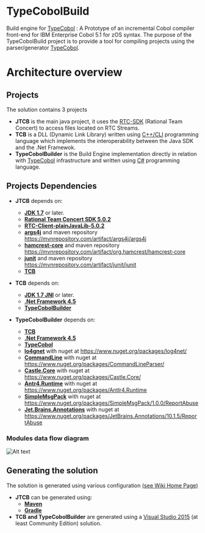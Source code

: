 # TypeCobolBuild

Build engine for [TypeCobol](https://github.com/TypeCobolTeam/TypeCobol) : A Prototype of an incremental Cobol compiler front-end for IBM Enterprise Cobol 5.1 for zOS syntax.
The purpose of the TypeCobolBuild project is to provide a tool for compiling projects using the parser/generator [TypeCobol](https://github.com/TypeCobolTeam/TypeCobol). 


# Architecture overview

## Projects

The solution contains 3 projects
- **JTCB** is the main java project, it uses the [RTC-SDK](https://jazz.net/downloads/rational-team-concert/releases/5.0.2) (Rational Team Concert) to access files located on RTC Streams.
- **TCB** is a DLL (Dynamic Link Library) written using [C++/CLI](https://en.wikipedia.org/wiki/C%2B%2B/CLI) programming language which implements the interoperability between the Java SDK and the .Net Framewok.
- **TypeCobolBuilder** is the Build Engine implementation directly in relation with [TypeCobol](https://github.com/TypeCobolTeam/TypeCobol) infrastructure and written using [C#](https://fr.wikipedia.org/wiki/C_sharp) programming language.

## Projects Dependencies
- **JTCB** depends on:
	- [**JDK 1.7**](http://www.oracle.com/technetwork/java/javase/overview/index.html) or later.
	- [**Rational Team Concert SDK 5.0.2**](https://jazz.net/downloads/rational-team-concert/releases/5.0.2?p=allDownloads)
	- [**RTC-Client-plainJavaLib-5.0.2**](https://jazz.net/downloads/rational-team-concert/releases/5.0.2?p=allDownloads)
	- [**args4j**](http://args4j.kohsuke.org/) and maven repository https://mvnrepository.com/artifact/args4j/args4j
	- [**hamcrest-core**](http://hamcrest.org/JavaHamcrest/) and maven repository https://mvnrepository.com/artifact/org.hamcrest/hamcrest-core
	- [**junit**](http://junit.org/junit4/) and maven repository https://mvnrepository.com/artifact/junit/junit
	- [**TCB**](https://github.com/TypeCobolTeam/TypeCobolBuild)

- **TCB** depends on:
	- [**JDK 1.7 JNI**](http://www.oracle.com/technetwork/java/javase/overview/index.html) or later.
	- [**.Net Framework 4.5**](https://msdn.microsoft.com/fr-fr/library/5a4x27ek%28v=vs.110%29.aspx)
	- [**TypeCobolBuilder**](https://github.com/TypeCobolTeam/TypeCobolBuild)

- **TypeCobolBuilder** depends on:
	- [**TCB**](https://github.com/TypeCobolTeam/TypeCobolBuild)
	- [**.Net Framework 4.5**](https://msdn.microsoft.com/fr-fr/library/5a4x27ek%28v=vs.110%29.aspx)
	- [**TypeCobol**](https://github.com/TypeCobolTeam/TypeCobol)
	- [**lo4gnet**](https://logging.apache.org/log4net/) with nuget at https://www.nuget.org/packages/log4net/
	- [**CommandLine**](https://github.com/gsscoder/commandline) with nuget at https://www.nuget.org/packages/CommandLineParser/
	- [**Castle.Core**](http://www.castleproject.org/) with nuget at https://www.nuget.org/packages/Castle.Core/
	- [**Antr4.Runtime**](https://github.com/sharwell/antlr4cs) with nuget at https://www.nuget.org/packages/Antlr4.Runtime
	- [**SimpleMsgPack**](https://github.com/ymofen/SimpleMsgPack.Net) with nuget at https://www.nuget.org/packages/SimpleMsgPack/1.0.0/ReportAbuse
	- [**Jet.Brains.Annotations**](https://www.jetbrains.com/help/resharper/10.0/Code_Analysis__Code_Annotations.html) with nuget at https://www.nuget.org/packages/JetBrains.Annotations/10.1.5/ReportAbuse
	
### Modules data flow diagram
![Alt text](http://g.gravizo.com/svg?digraph%20G%20%7B%0A%20%20%20%20aize%20%3d%224%2D4%22%3B%0A%20%20%20%20%2F%2Flabelloc%3d%22t%22%3B%0A%20%20%20%20%2F%2Flabel%3d%22Modules%20data%20flow%20diagram%22%3B%0A%20%20%20%20RTC_SDK%20%5Bshape%3ddoubleoctagon%2Dlabel%3d%22RTC%20SDK%20.jars%22%5D%3B%0A%20%20%20%20JTCB%20%5Bshape%3dbox%2Dlabel%3d%22JTCB.jar%22%5D%3B%0A%20%20%20%20TCB%20%5Bshape%3dbox%2Dlabel%3d%22TCB.dll%22%5D%3B%0A%20%20%20%20TypeCobolBuilder%20%5Bshape%3dbox%2Dlabel%3d%22TypeCobolBuilder.dll%22%5D%3B%0A%20%20%20%20TypeCobol%20%5Bshape%3dbox%2Dlabel%3d%22TypeCobol.exe%22%5D%3B%0AJTCB%20-%3E%20RTC_SDK%3B%0ARTC_SDK%20-%3E%20JTCB%3B%0A%20%20%20%20JavaJni%20-%3E%20JTCB%0A%20%20%20%20JavaJni%20-%3E%20TCB%3B%0A%20%20%20%20TCB%20-%3E%20TypeCobolBuilder%3B%0ATypeCobolBuilder%20-%3E%20TCB%3B%0A%20%20%20%20TypeCobolBuilder%20-%3E%20TypeCobol%3B%0ATypeCobol%20-%3E%20TypeCobolBuilder%3B%0A%20%20%20%20JavaJni%20%5Blabel%3d%22Java%2FJNI%22%2Dstyle%3dfilled%2Dcolor%3d%22.4%20.3%202.1%22%5D%3B%0A%20%20%7D)

## Generating the solution

The solution is generated using various configuration [(see Wiki Home Page)](https://github.com/TypeCobolTeam/TypeCobolBuild/wiki)
- **JTCB** can be generated using:
	- [**Maven**](https://maven.apache.org/)
	- [**Gradle**](https://gradle.org/)
- **TCB and TypeCobolBuilder** are generated using a [Visual Studio 2015](https://www.visualstudio.com/fr-fr/products/visual-studio-community-vs.aspx) (at least Community Edition) solution.

